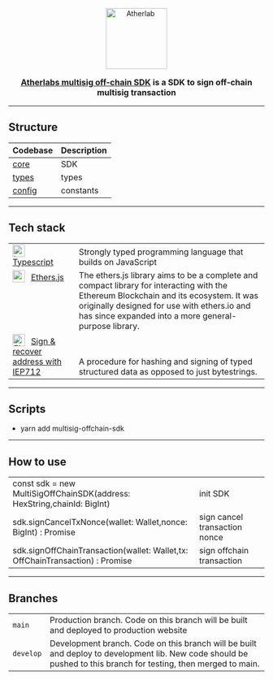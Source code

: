 <p align="center">
    <a href="https://atherlabs.com/" target="blank">
        <img src="https://atherlabs.com/web/public/images/logos/logo.png" width="120" alt="Atherlab" />
    </a>
</p>
<p align="center" style="font-size: 16px; font-weight: 700">
    <a href="https://atherlabs.com" target="_blank">Atherlabs multisig off-chain SDK</a> is a SDK to sign off-chain multisig transaction
</p>

---

## Structure

| Codebase          | Description |
| ----------------  | ----------- |
| [core](src/core)  | SDK         |
| [types](src/types)| types       |
| [config](src/config)| constants   |

---

## Tech stack

<table>
    <tr>
        <td valign="top">
            <img valign="bottom" style="margin-right: 8px" src="https://upload.wikimedia.org/wikipedia/commons/thumb/4/4c/Typescript_logo_2020.svg/640px-Typescript_logo_2020.svg.png" width="24" alt="Loyalty Dashboard" />
                <a href="https://www.typescriptlang.org/" target="_blank">Typescript</a>
            </td>
        <td valign="bottom">Strongly typed programming language that builds on JavaScript</td>
    </tr>
    <tr>
        <td valign="top">
            <img valign="bottom" style="margin-right: 8px" src="https://docs.ethers.io/v6/static/logo.svg" width="24" alt="ethers.js" />
                <a href="https://docs.ethers.io/v6/static/logo.svg" target="_blank">Ethers.js</a>
            </td>
        <td valign="bottom">The ethers.js library aims to be a complete and compact library for interacting with the Ethereum Blockchain and its ecosystem. It was originally designed for use with ethers.io and has since expanded into a more general-purpose library.</td>
    </tr>
    <tr>
        <td valign="top">
            <img valign="bottom" style="margin-right: 8px" src="https://upload.wikimedia.org/wikipedia/commons/0/05/Ethereum_logo_2014.svg" width="24" alt="EIP712" />
                <a href="https://eips.ethereum.org/EIPS/eip-712" target="_blank">Sign & recover address with IEP712</a>
            </td>
        <td valign="bottom">A procedure for hashing and signing of typed structured data as opposed to just bytestrings.</td>
    </tr>
</table>

---

## Scripts

- yarn add multisig-offchain-sdk

---

## How to use

<table>
    <tr>
        <td>const sdk = new MultiSigOffChainSDK(address: HexString,chainId: BigInt)</td>
        <td>init SDK</td>
    </tr>
    <tr>
        <td>sdk.signCancelTxNonce(wallet: Wallet,nonce: BigInt) : Promise<string> </td>
        <td>sign cancel transaction nonce</td>
    </tr>
    <tr>
        <td>sdk.signOffChainTransaction(wallet: Wallet,tx: OffChainTransaction) : Promise<string> </td>
        <td>sign offchain transaction</td>
    </tr>

</table>

---

## Branches

<table>
    <tr>
        <td><code>main</code></td>
        <td>Production branch. Code on this branch will be built and deployed to production website</td>
    </tr>
     <tr>
        <td><code>develop</code></td>
        <td>Development branch. Code on this branch will be built and deploy to development lib. New code should be pushed to this branch for testing, then merged to main.</td>
    </tr>
</table>
